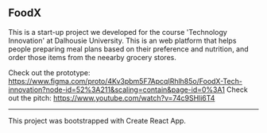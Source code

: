 ## FoodX

This is a start-up project we developed for the course 'Technology Innovation' at Dalhousie University. This is an web platform that helps people preparing meal plans based on their preference and nutrition, and order those items from the neearby grocery stores. 

Check out the prototype: https://www.figma.com/proto/4Kv3pbm5F7ApcqIRhlh85o/FoodX-Tech-innovation?node-id=52%3A211&scaling=contain&page-id=0%3A1
Check out the pitch: https://www.youtube.com/watch?v=74c9SHli6T4

---------------------------------------------------------------------------------------------------------------------------------------------------

This project was bootstrapped with Create React App.

